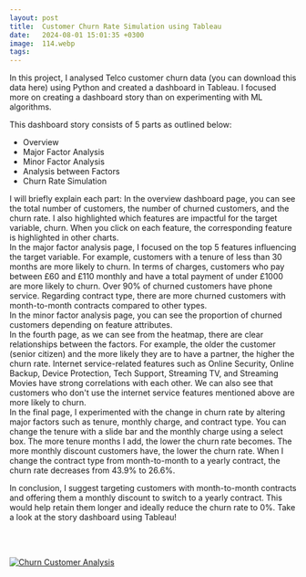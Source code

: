 ```yaml
---
layout: post
title:  Customer Churn Rate Simulation using Tableau
date:   2024-08-01 15:01:35 +0300
image:  114.webp
tags:   
---
```

<!--https://heung-bae-lee.github.io/2020/02/01/NLP_05/-->
In this project, I analysed Telco customer churn data (you can download this data here) using Python and created a dashboard in Tableau. I focused more on creating a dashboard story than on experimenting with ML algorithms.

This dashboard story consists of 5 parts as outlined below:
* Overview
* Major Factor Analysis
* Minor Factor Analysis
* Analysis between Factors
* Churn Rate Simulation

I will briefly explain each part:
In the overview dashboard page, 
you can see the total number of customers, the number of churned customers, and the churn rate. I also highlighted which features are impactful for the target variable, churn. When you click on each feature, the corresponding feature is highlighted in other charts.
<br>
In the major factor analysis page,
I focused on the top 5 features influencing the target variable. For example, customers with a tenure of less than 30 months are more likely to churn. In terms of charges, customers who pay between £60 and £110 monthly and have a total payment of under £1000 are more likely to churn. Over 90% of churned customers have phone service. Regarding contract type, there are more churned customers with month-to-month contracts compared to other types.
<br>
In the minor factor analysis page, 
you can see the proportion of churned customers depending on feature attributes.
<br>
In the fourth page, 
as we can see from the heatmap, there are clear relationships between the factors. For example, the older the customer (senior citizen) and the more likely they are to have a partner, the higher the churn rate. Internet service-related features such as Online Security, Online Backup, Device Protection, Tech Support, Streaming TV, and Streaming Movies have strong correlations with each other. We can also see that customers who don't use the internet service features mentioned above are more likely to churn.
<br>
In the final page, 
I experimented with the change in churn rate by altering major factors such as tenure, monthly charge, and contract type. You can change the tenure with a slide bar and the monthly charge using a select box. The more tenure months I add, the lower the churn rate becomes. The more monthly discount customers have, the lower the churn rate. When I change the contract type from month-to-month to a yearly contract, the churn rate decreases from 43.9% to 26.6%.

In conclusion, I suggest targeting customers with month-to-month contracts and offering them a monthly discount to switch to a yearly contract. This would help retain them longer and ideally reduce the churn rate to 0%.
Take a look at the story dashboard using Tableau!

<br><br>
<div class='tableauPlaceholder' id='viz1724312417023' style='position: relative'><noscript><a href='#'><img alt='Churn Customer Analysis ' src='https:&#47;&#47;public.tableau.com&#47;static&#47;images&#47;Ch&#47;Churn_Customer_Analysis_17241053180540&#47;Story1&#47;1_rss.png' style='border: none' /></a></noscript><object class='tableauViz'  style='display:none;'><param name='host_url' value='https%3A%2F%2Fpublic.tableau.com%2F' /> <param name='embed_code_version' value='3' /> <param name='site_root' value='' /><param name='name' value='Churn_Customer_Analysis_17241053180540&#47;Story1' /><param name='tabs' value='no' /><param name='toolbar' value='yes' /><param name='static_image' value='https:&#47;&#47;public.tableau.com&#47;static&#47;images&#47;Ch&#47;Churn_Customer_Analysis_17241053180540&#47;Story1&#47;1.png' /> <param name='animate_transition' value='yes' /><param name='display_static_image' value='yes' /><param name='display_spinner' value='yes' /><param name='display_overlay' value='yes' /><param name='display_count' value='yes' /><param name='language' value='en-GB' /></object></div>               
<script type='text/javascript'>                    
  var divElement = document.getElementById('viz1724312417023');                    
  var vizElement = divElement.getElementsByTagName('object')[0];                          
  vizElement.style.width='1016px';vizElement.style.height='991px';                    
  var scriptElement = document.createElement('script');                    
  scriptElement.src = 'https://public.tableau.com/javascripts/api/viz_v1.js';                    
  vizElement.parentNode.insertBefore(scriptElement, vizElement);                
</script>


